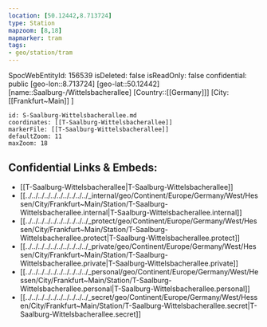 ```yaml
---
location: [50.12442,8.713724]
type: Station 
mapzoom: [8,18] 
mapmarker: tram 
tags:
- geo/station/tram
---
```

SpocWebEntityId: 156539
isDeleted: false
isReadOnly: false
confidential: public
[geo-lon::8.713724]
[geo-lat::50.12442]
[name::Saalburg-/Wittelsbacherallee]
[Country::[[Germany]]]
[City:[[Frankfurt~Main]] ]


```leaflet
id: S-Saalburg-Wittelsbacherallee.md
coordinates: [[T-Saalburg-Wittelsbacherallee]]
markerFile: [[T-Saalburg-Wittelsbacherallee]]
defaultZoom: 11 
maxZoom: 18
```


## Confidential Links & Embeds: 
- [[T-Saalburg-Wittelsbacherallee|T-Saalburg-Wittelsbacherallee]] 
- [[../../../../../../../../../../_internal/geo/Continent/Europe/Germany/West/Hessen/City/Frankfurt~Main/Station/T-Saalburg-Wittelsbacherallee.internal|T-Saalburg-Wittelsbacherallee.internal]] 
- [[../../../../../../../../../../_protect/geo/Continent/Europe/Germany/West/Hessen/City/Frankfurt~Main/Station/T-Saalburg-Wittelsbacherallee.protect|T-Saalburg-Wittelsbacherallee.protect]] 
- [[../../../../../../../../../../_private/geo/Continent/Europe/Germany/West/Hessen/City/Frankfurt~Main/Station/T-Saalburg-Wittelsbacherallee.private|T-Saalburg-Wittelsbacherallee.private]] 
- [[../../../../../../../../../../_personal/geo/Continent/Europe/Germany/West/Hessen/City/Frankfurt~Main/Station/T-Saalburg-Wittelsbacherallee.personal|T-Saalburg-Wittelsbacherallee.personal]] 
- [[../../../../../../../../../../_secret/geo/Continent/Europe/Germany/West/Hessen/City/Frankfurt~Main/Station/T-Saalburg-Wittelsbacherallee.secret|T-Saalburg-Wittelsbacherallee.secret]] 
